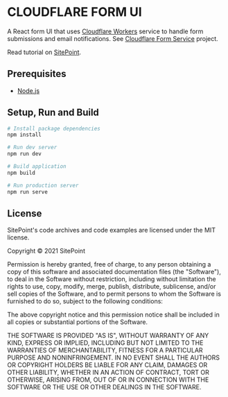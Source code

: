 # CLOUDFLARE FORM UI

A React form UI that uses [Cloudflare Workers](https://workers.cloudflare.com/) service to handle form submissions and email notifications. See [Cloudflare Form Service](https://github.com/brandiqa/cloudflare-form-service) project.

Read tutorial on [SitePoint](https://www.sitepoint.com/).

## Prerequisites

- [Node.js](https://nodejs.org/en/download/)

## Setup, Run and Build

```bash
# Install package dependencies
npm install

# Run dev server
npm run dev

# Build application
npm build

# Run production server
npm run serve
```

## License

SitePoint's code archives and code examples are licensed under the MIT license.

Copyright © 2021 SitePoint

Permission is hereby granted, free of charge, to any person obtaining a copy of this software and associated documentation files (the "Software"), to deal in the Software without restriction, including without limitation the rights to use, copy, modify, merge, publish, distribute, sublicense, and/or sell copies of the Software, and to permit persons to whom the Software is furnished to do so, subject to the following conditions:

The above copyright notice and this permission notice shall be included in all copies or substantial portions of the Software.

THE SOFTWARE IS PROVIDED "AS IS", WITHOUT WARRANTY OF ANY KIND, EXPRESS OR IMPLIED, INCLUDING BUT NOT LIMITED TO THE WARRANTIES OF MERCHANTABILITY, FITNESS FOR A PARTICULAR PURPOSE AND NONINFRINGEMENT. IN NO EVENT SHALL THE AUTHORS OR COPYRIGHT HOLDERS BE LIABLE FOR ANY CLAIM, DAMAGES OR OTHER LIABILITY, WHETHER IN AN ACTION OF CONTRACT, TORT OR OTHERWISE, ARISING FROM, OUT OF OR IN CONNECTION WITH THE SOFTWARE OR THE USE OR OTHER DEALINGS IN THE SOFTWARE.
